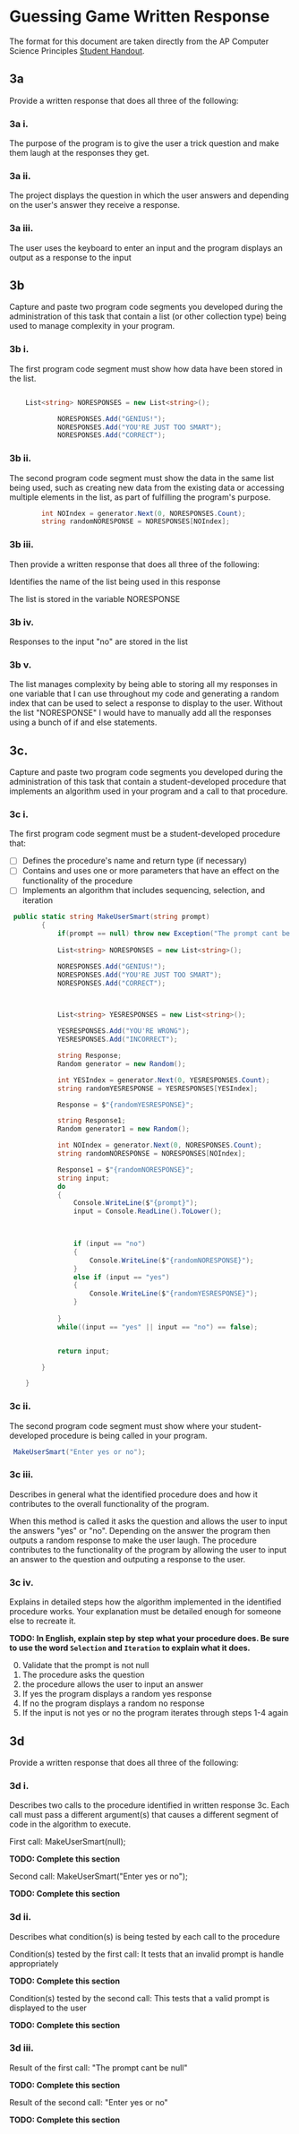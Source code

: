 # Guessing Game Written Response

The format for this document are taken directly from the AP Computer Science
Principles [Student Handout](../support/ap-csp-student-task-directions.pdf).

## 3a

Provide a written response that does all three of the following:

### 3a i.

The purpose of the program is to give the user a trick question and make them laugh at the responses they get.


### 3a ii.

The project displays the question in which the user answers and depending on the user's answer they receive a response.



### 3a iii.

The user uses the keyboard to enter an input and the program displays an output as a response to the input

## 3b

Capture and paste two program code segments you developed during the
administration of this task that contain a list (or other collection type) being
used to manage complexity in your program.

### 3b i.

The first program code segment must show how data have been stored in the list.

```csharp

    List<string> NORESPONSES = new List<string>();

            NORESPONSES.Add("GENIUS!");
            NORESPONSES.Add("YOU'RE JUST TOO SMART");
            NORESPONSES.Add("CORRECT");
```

### 3b ii.

The second program code segment must show the data in the same list being used,
such as creating new data from the existing data or accessing multiple elements
in the list, as part of fulfilling the program's purpose.

```csharp
        int NOIndex = generator.Next(0, NORESPONSES.Count);
        string randomNORESPONSE = NORESPONSES[NOIndex];
```

### 3b iii.

Then provide a written response that does all three of the following:

Identifies the name of the list being used in this response

The list is stored in the variable NORESPONSE

### 3b iv.


Responses to the input "no" are stored in the list

### 3b v.
The list manages complexity by being able to storing all my responses in one variable that I can use throughout my code and generating a random index that can be used to select a response to display to the user. Without the list "NORESPONSE" I would have to manually add all the responses using a bunch of if and else statements. 
## 3c.

Capture and paste two program code segments you developed during the
administration of this task that contain a student-developed procedure that
implements an algorithm used in your program and a call to that procedure.

### 3c i.

The first program code segment must be a student-developed procedure that:

- [ ] Defines the procedure's name and return type (if necessary)
- [ ] Contains and uses one or more parameters that have an effect on the functionality of the procedure
- [ ] Implements an algorithm that includes sequencing, selection, and iteration

```csharp
 public static string MakeUserSmart(string prompt)
        {
            if(prompt == null) throw new Exception("The prompt cant be null");
            
            List<string> NORESPONSES = new List<string>();

            NORESPONSES.Add("GENIUS!");
            NORESPONSES.Add("YOU'RE JUST TOO SMART");
            NORESPONSES.Add("CORRECT");



            List<string> YESRESPONSES = new List<string>();

            YESRESPONSES.Add("YOU'RE WRONG");
            YESRESPONSES.Add("INCORRECT");

            string Response;
            Random generator = new Random();

            int YESIndex = generator.Next(0, YESRESPONSES.Count);
            string randomYESRESPONSE = YESRESPONSES[YESIndex];

            Response = $"{randomYESRESPONSE}";

            string Response1;
            Random generator1 = new Random();

            int NOIndex = generator.Next(0, NORESPONSES.Count);
            string randomNORESPONSE = NORESPONSES[NOIndex];

            Response1 = $"{randomNORESPONSE}";
            string input;
            do
            {
                Console.WriteLine($"{prompt}");
                input = Console.ReadLine().ToLower();

                

                if (input == "no")
                {
                    Console.WriteLine($"{randomNORESPONSE}");
                }
                else if (input == "yes")
                {
                    Console.WriteLine($"{randomYESRESPONSE}");
                }
               
            }
            while((input == "yes" || input == "no") == false);


            return input;

        }

    }

```

### 3c ii.

The second program code segment must show where your student-developed procedure is being called in your program.

```csharp
 MakeUserSmart("Enter yes or no");
```

### 3c iii.

Describes in general what the identified procedure does and how it contributes to the overall functionality of the program.

When this method is called it asks the question and allows the user to input the answers "yes" or "no". Depending on the answer the program then outputs a random response to make the user laugh. The procedure contributes to the functionality of the program by allowing the user to input an answer to the question and outputing a response to the user.

### 3c iv.

Explains in detailed steps how the algorithm implemented in the identified procedure works. Your explanation must be detailed enough for someone else to recreate it.

**TODO: In English, explain step by step what your procedure does. Be sure to use the word `Selection` and `Iteration` to explain what it does.**

0. Validate that the prompt is not null
1. The procedure asks the question
2. the procedure allows the user to input an answer
3. If yes the program displays a random yes response
4. If no the program displays a random no response
5. If the input is not yes or no the program iterates through steps 1-4 again


## 3d

Provide a written response that does all three of the following:

### 3d i.

Describes two calls to the procedure identified in written response 3c. Each call must pass a different argument(s) that causes a different segment of code in the algorithm to execute.

First call:
MakeUserSmart(null);


**TODO: Complete this section**

Second call: MakeUserSmart("Enter yes or no");

**TODO: Complete this section**

### 3d ii.

Describes what condition(s) is being tested by each call to the procedure

Condition(s) tested by the first call: It tests that an invalid prompt is handle appropriately

**TODO: Complete this section**

Condition(s) tested by the second call: This tests that a valid prompt is displayed to the user

**TODO: Complete this section**

### 3d iii.

Result of the first call: "The prompt cant be null"

**TODO: Complete this section**

Result of the second call: "Enter yes or no"

**TODO: Complete this section**